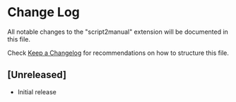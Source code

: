 # Change Log

All notable changes to the "script2manual" extension will be documented in this file.

Check [Keep a Changelog](http://keepachangelog.com/) for recommendations on how to structure this file.

## [Unreleased]

- Initial release